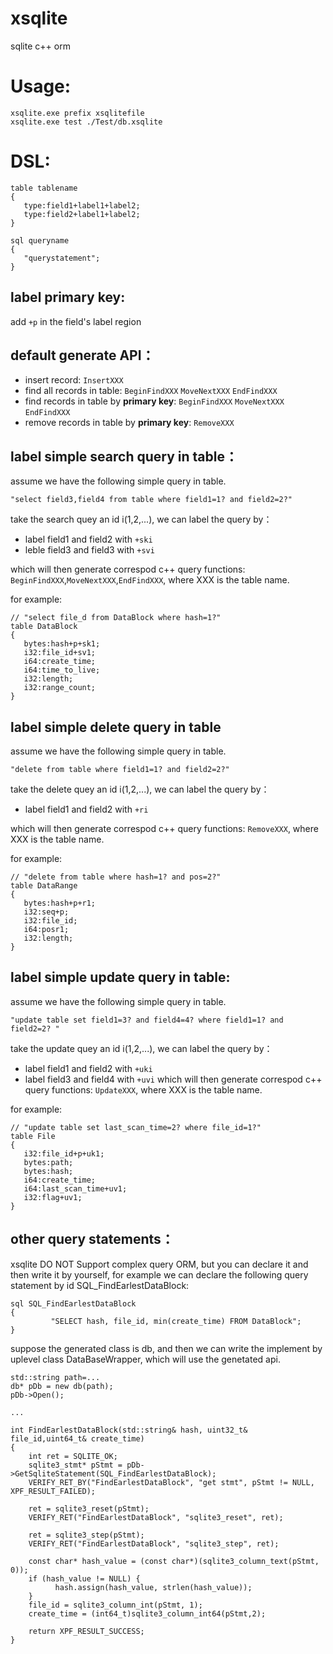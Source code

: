 xsqlite
=========
sqlite c++ orm

Usage:
==========
```
xsqlite.exe prefix xsqlitefile
xsqlite.exe test ./Test/db.xsqlite
```

DSL:
=========
```
table tablename
{
   type:field1+label1+label2;
   type:field2+label1+label2;
}

sql queryname
{
   "querystatement";
}
```

label primary key:
------------------

add `+p` in the field's label region 

default generate API：
---------------------
- insert record: `InsertXXX`
- find all records in table: `BeginFindXXX` `MoveNextXXX` `EndFindXXX`
- find records in table by **primary key**: `BeginFindXXX` `MoveNextXXX` `EndFindXXX`
- remove records in table by **primary key**: `RemoveXXX`


label simple search query in table： 
------------------

assume we have the following simple query in table.

```
"select field3,field4 from table where field1=1? and field2=2?" 
```

take the search quey an id i(1,2,...), we can label the query by：
- label field1 and field2 with `+ski` 
- leble field3 and field3 with `+svi` 

which will then generate correspod c++ query functions: `BeginFindXXX`,`MoveNextXXX`,`EndFindXXX`, where XXX is the table name.

for example:
```
// "select file_d from DataBlock where hash=1?"
table DataBlock
{
   bytes:hash+p+sk1;
   i32:file_id+sv1;
   i64:create_time;
   i64:time_to_live;
   i32:length;
   i32:range_count;
}
```

label simple delete query in table
------------------

assume we have the following simple query in table.
```
"delete from table where field1=1? and field2=2?"
```

take the delete quey an id i(1,2,...), we can label the query by：
- label field1 and field2 with `+ri`

which will then generate correspod c++ query functions: `RemoveXXX`, where XXX is the table name.

for example:
```
// "delete from table where hash=1? and pos=2?"
table DataRange
{
   bytes:hash+p+r1;
   i32:seq+p;
   i32:file_id;
   i64:posr1;
   i32:length;
}
```

label simple update query in table:
------------------

assume we have the following simple query in table.
```
"update table set field1=3? and field4=4? where field1=1? and field2=2? " 
```
take the update quey an id i(1,2,...), we can label the query by：
- label field1 and field2 with `+uki`
- label field3 and field4 with `+uvi`
which will then generate correspod c++ query functions: `UpdateXXX`, where XXX is the table name.

for example:
```
// "update table set last_scan_time=2? where file_id=1?"
table File
{
   i32:file_id+p+uk1;
   bytes:path;
   bytes:hash;
   i64:create_time;
   i64:last_scan_time+uv1;
   i32:flag+uv1;
}
```

other query statements：
------------------

xsqlite DO NOT Support complex query ORM, but you can declare it and then write it by yourself, for example
we can declare the following query statement by id SQL_FindEarlestDataBlock:

```
sql SQL_FindEarlestDataBlock
{
         "SELECT hash, file_id, min(create_time) FROM DataBlock";
}
```

suppose the generated class is db, 
and then we can write the implement by uplevel class DataBaseWrapper, which will use the genetated api.

```
std::string path=...
db* pDb = new db(path);
pDb->Open();

...

int FindEarlestDataBlock(std::string& hash, uint32_t& file_id,uint64_t& create_time)
{
    int ret = SQLITE_OK;
    sqlite3_stmt* pStmt = pDb->GetSqliteStatement(SQL_FindEarlestDataBlock);
    VERIFY_RET_BY("FindEarlestDataBlock", "get stmt", pStmt != NULL, XPF_RESULT_FAILED);

    ret = sqlite3_reset(pStmt);
    VERIFY_RET("FindEarlestDataBlock", "sqlite3_reset", ret);

    ret = sqlite3_step(pStmt);
    VERIFY_RET("FindEarlestDataBlock", "sqlite3_step", ret);

    const char* hash_value = (const char*)(sqlite3_column_text(pStmt, 0));
    if (hash_value != NULL) {
          hash.assign(hash_value, strlen(hash_value));
    }
    file_id = sqlite3_column_int(pStmt, 1);
    create_time = (int64_t)sqlite3_column_int64(pStmt,2);

    return XPF_RESULT_SUCCESS;
}

```
